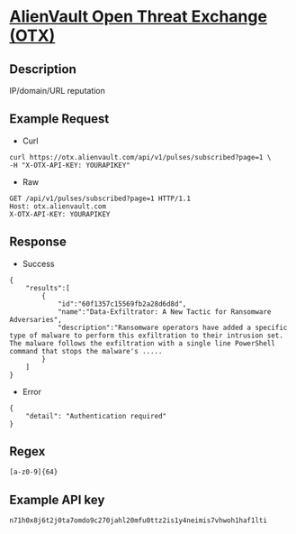 # [AlienVault Open Threat Exchange (OTX)](https://otx.alienvault.com/api)

## __Description__
IP/domain/URL reputation

## __Example Request__
* Curl
```
curl https://otx.alienvault.com/api/v1/pulses/subscribed?page=1 \
-H "X-OTX-API-KEY: YOURAPIKEY"
```

* Raw
```
GET /api/v1/pulses/subscribed?page=1 HTTP/1.1
Host: otx.alienvault.com
X-OTX-API-KEY: YOURAPIKEY
```

## __Response__
* Success
```
{
	"results":[
		{
            "id":"60f1357c15569fb2a28d6d8d",
            "name":"Data-Exfiltrator: A New Tactic for Ransomware Adversaries",
            "description":"Ransomware operators have added a specific type of malware to perform this exfiltration to their intrusion set. The malware follows the exfiltration with a single line PowerShell command that stops the malware's .....
    	}
    ]
}
```
* Error
```
{
    "detail": "Authentication required"
} 
```

## __Regex__
```
[a-z0-9]{64}
```

## __Example API key__
```
n71h0x8j6t2j0ta7omdo9c270jahl20mfu0ttz2is1y4neimis7vhwoh1haf1lti
```